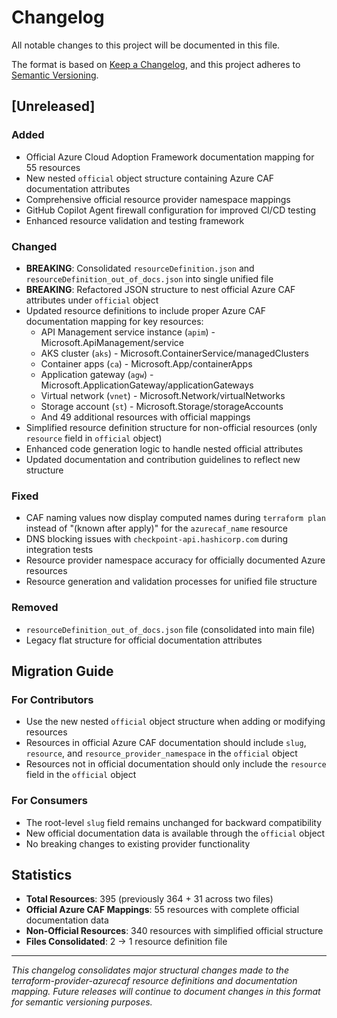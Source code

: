 # Changelog

All notable changes to this project will be documented in this file.

The format is based on [Keep a Changelog](https://keepachangelog.com/en/1.0.0/),
and this project adheres to [Semantic Versioning](https://semver.org/spec/v2.0.0.html).

## [Unreleased]

### Added
- Official Azure Cloud Adoption Framework documentation mapping for 55 resources
- New nested `official` object structure containing Azure CAF documentation attributes
- Comprehensive official resource provider namespace mappings
- GitHub Copilot Agent firewall configuration for improved CI/CD testing
- Enhanced resource validation and testing framework

### Changed
- **BREAKING**: Consolidated `resourceDefinition.json` and `resourceDefinition_out_of_docs.json` into single unified file
- **BREAKING**: Refactored JSON structure to nest official Azure CAF attributes under `official` object
- Updated resource definitions to include proper Azure CAF documentation mapping for key resources:
  - API Management service instance (`apim`) - Microsoft.ApiManagement/service
  - AKS cluster (`aks`) - Microsoft.ContainerService/managedClusters
  - Container apps (`ca`) - Microsoft.App/containerApps
  - Application gateway (`agw`) - Microsoft.ApplicationGateway/applicationGateways
  - Virtual network (`vnet`) - Microsoft.Network/virtualNetworks
  - Storage account (`st`) - Microsoft.Storage/storageAccounts
  - And 49 additional resources with official mappings
- Simplified resource definition structure for non-official resources (only `resource` field in `official` object)
- Enhanced code generation logic to handle nested official attributes
- Updated documentation and contribution guidelines to reflect new structure

### Fixed
- CAF naming values now display computed names during `terraform plan` instead of "(known after apply)" for the `azurecaf_name` resource
- DNS blocking issues with `checkpoint-api.hashicorp.com` during integration tests
- Resource provider namespace accuracy for officially documented Azure resources
- Resource generation and validation processes for unified file structure

### Removed
- `resourceDefinition_out_of_docs.json` file (consolidated into main file)
- Legacy flat structure for official documentation attributes

## Migration Guide

### For Contributors
- Use the new nested `official` object structure when adding or modifying resources
- Resources in official Azure CAF documentation should include `slug`, `resource`, and `resource_provider_namespace` in the `official` object
- Resources not in official documentation should only include the `resource` field in the `official` object

### For Consumers
- The root-level `slug` field remains unchanged for backward compatibility
- New official documentation data is available through the `official` object
- No breaking changes to existing provider functionality

## Statistics
- **Total Resources**: 395 (previously 364 + 31 across two files)
- **Official Azure CAF Mappings**: 55 resources with complete official documentation data
- **Non-Official Resources**: 340 resources with simplified official structure
- **Files Consolidated**: 2 → 1 resource definition file

---

*This changelog consolidates major structural changes made to the terraform-provider-azurecaf resource definitions and documentation mapping. Future releases will continue to document changes in this format for semantic versioning purposes.*